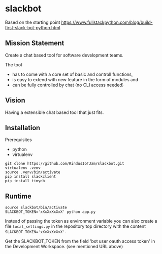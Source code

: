 # slackbot

Based on the starting point 
https://www.fullstackpython.com/blog/build-first-slack-bot-python.html.

## Mission Statement

Create a chat based tool for software development teams.

The tool

- has to come with a core set of basic and controll functions,
- is easy to extend with new feature in the form of modules and
- can be fully controlled by chat (no CLI access needed)

## Vision

Having a extensible chat based tool that just fits. 

## Installation

Prerequisites

- python
- virtualenv 

```
git clone https://github.com/RindusIoTJam/slackbot.git
virtualenv .venv
source .venv/bin/activate
pip install slackclient
pip install tinydb
```



## Runtime

```
source slackbot/bin/activate
SLACKBOT_TOKEN='xXxXxXxXxX' python app.py
```

Instead of passing the token as environment variable you can also create a
file `local_settings.py` in the repository top directory with the content
`SLACKBOT_TOKEN='xXxXxXxXxX'`.

Get the SLACKBOT_TOKEN from the field 'bot user oauth access token' in the
Development Workspace. (see mentioned URL above)
